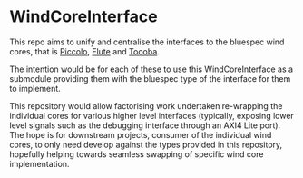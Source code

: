 # WindCoreInterface

This repo aims to unify and centralise the interfaces to the bluespec wind
cores, that is [Piccolo](https://github.com/bluespec/Piccolo),
[Flute](https://github.com/bluespec/Flute) and
[Toooba](https://github.com/bluespec/Toooba/).

The intention would be for each of these to use this WindCoreInterface as a
submodule providing them with the bluespec type of the interface for them to
implement.

This repository would allow factorising work undertaken re-wrapping the
individual cores for various higher level interfaces (typically, exposing lower
level signals such as the debugging interface through an AXI4 Lite port).
The hope is for downstream projects, consumer of the individual wind cores, to
only need develop against the types provided in this repository, hopefully
helping towards seamless swapping of specific wind core implementation.
